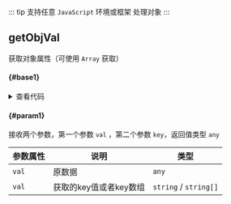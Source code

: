 <script setup>
import { useAddNumInOutlineLabel } from '../../.vitepress/utils/createElement.ts'
useAddNumInOutlineLabel(1)

import getObjVal from './getObjVal.vue'

</script>

::: tip 支持任意 `JavaScript` 环境或框架
处理对象
:::

## getObjVal

获取对象属性（可使用 `Array` 获取）

<div class="pure-border">

#### <divider-base /> {#base1}

<getObjVal />

<details>

<summary>查看代码</summary>

<<< @/utils/object/getObjVal.vue

</details>

#### <divider-param /> {#param1}

接收两个参数，第一个参数 `val` ，第二个参数 `key`，返回值类型 `any`

| **参数属性** | **说明**       | **类型** |
| ------------ | -------------- | -------- |
| `val`        | 原数据           | `any`  |
| `val`     | 获取的key值或者key数组 | `string` / `string[]` |

</div>
